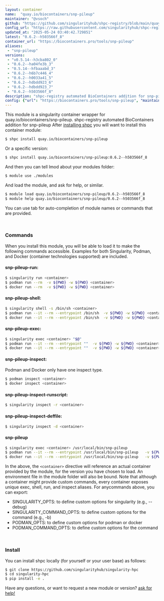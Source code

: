 ```yaml
---
layout: container
name:  "quay.io/biocontainers/snp-pileup"
maintainer: "@vsoch"
github: "https://github.com/singularityhub/shpc-registry/blob/main/quay.io/biocontainers/snp-pileup/container.yaml"
config_url: "https://raw.githubusercontent.com/singularityhub/shpc-registry/main/quay.io/biocontainers/snp-pileup/container.yaml"
updated_at: "2025-05-24 03:40:42.729851"
latest: "0.6.2--h503566f_8"
container_url: "https://biocontainers.pro/tools/snp-pileup"
aliases:
 - "snp-pileup"
versions:
 - "v0.5.14--h3cba802_0"
 - "0.6.2--ha04fe3b_3"
 - "0.5.14--hfbaaabd_3"
 - "0.6.2--h6b7c446_4"
 - "0.6.2--h0033a41_5"
 - "0.6.2--hdbdd923_6"
 - "0.6.2--hdbdd923_7"
 - "0.6.2--h503566f_8"
description: "shpc-registry automated BioContainers addition for snp-pileup"
config: {"url": "https://biocontainers.pro/tools/snp-pileup", "maintainer": "@vsoch", "description": "shpc-registry automated BioContainers addition for snp-pileup", "latest": {"0.6.2--h503566f_8": "sha256:f438f581586da4e00065bc4c6d3da381f75aefb4443982e0f01a40111e0dae8a"}, "tags": {"v0.5.14--h3cba802_0": "sha256:dfb5d2ee6f26707336fc83c081a6a531d99f0dd3a587870710a2cac9aa8c99a3", "0.6.2--ha04fe3b_3": "sha256:f2c8cb1964035b0f985078f03a8cd2fbde6db8cba6c889965e3f64997e6b1c8b", "0.5.14--hfbaaabd_3": "sha256:227f90eefab84fa1eac5f5683081bff83ff6366d022348ce6e13ad0322d49f39", "0.6.2--h6b7c446_4": "sha256:682c605e127db6b056479e278b0240f90ce8380a5b40f8f808739464c2ba6c84", "0.6.2--h0033a41_5": "sha256:c4331f422a06659c9835625ff1d4c9f14f4e251462469556c5ac5d368cab10e1", "0.6.2--hdbdd923_6": "sha256:70f1eb3ec4943d918b14f017b9209f1435a34fa0d4144917f4c086f9cb579a88", "0.6.2--hdbdd923_7": "sha256:0a56e1caac6bd9a6ae905906b0339fea014700a65189be0016114c0fb53cc955", "0.6.2--h503566f_8": "sha256:f438f581586da4e00065bc4c6d3da381f75aefb4443982e0f01a40111e0dae8a"}, "docker": "quay.io/biocontainers/snp-pileup", "aliases": {"snp-pileup": "/usr/local/bin/snp-pileup"}}
---
```


This module is a singularity container wrapper for quay.io/biocontainers/snp-pileup.
shpc-registry automated BioContainers addition for snp-pileup
After [installing shpc](#install) you will want to install this container module:


```bash
$ shpc install quay.io/biocontainers/snp-pileup
```

Or a specific version:

```bash
$ shpc install quay.io/biocontainers/snp-pileup:0.6.2--h503566f_8
```

And then you can tell lmod about your modules folder:

```bash
$ module use ./modules
```

And load the module, and ask for help, or similar.

```bash
$ module load quay.io/biocontainers/snp-pileup/0.6.2--h503566f_8
$ module help quay.io/biocontainers/snp-pileup/0.6.2--h503566f_8
```

You can use tab for auto-completion of module names or commands that are provided.

<br>

### Commands

When you install this module, you will be able to load it to make the following commands accessible.
Examples for both Singularity, Podman, and Docker (container technologies supported) are included.

#### snp-pileup-run:

```bash
$ singularity run <container>
$ podman run --rm  -v ${PWD} -w ${PWD} <container>
$ docker run --rm  -v ${PWD} -w ${PWD} <container>
```

#### snp-pileup-shell:

```bash
$ singularity shell -s /bin/sh <container>
$ podman run --it --rm --entrypoint /bin/sh  -v ${PWD} -w ${PWD} <container>
$ docker run --it --rm --entrypoint /bin/sh  -v ${PWD} -w ${PWD} <container>
```

#### snp-pileup-exec:

```bash
$ singularity exec <container> "$@"
$ podman run --it --rm --entrypoint ""  -v ${PWD} -w ${PWD} <container> "$@"
$ docker run --it --rm --entrypoint ""  -v ${PWD} -w ${PWD} <container> "$@"
```

#### snp-pileup-inspect:

Podman and Docker only have one inspect type.

```bash
$ podman inspect <container>
$ docker inspect <container>
```

#### snp-pileup-inspect-runscript:

```bash
$ singularity inspect -r <container>
```

#### snp-pileup-inspect-deffile:

```bash
$ singularity inspect -d <container>
```


#### snp-pileup

```bash
$ singularity exec <container> /usr/local/bin/snp-pileup
$ podman run --it --rm --entrypoint /usr/local/bin/snp-pileup   -v ${PWD} -w ${PWD} <container> -c " $@"
$ docker run --it --rm --entrypoint /usr/local/bin/snp-pileup   -v ${PWD} -w ${PWD} <container> -c " $@"
```



In the above, the `<container>` directive will reference an actual container provided
by the module, for the version you have chosen to load. An environment file in the
module folder will also be bound. Note that although a container
might provide custom commands, every container exposes unique exec, shell, run, and
inspect aliases. For anycommands above, you can export:

 - SINGULARITY_OPTS: to define custom options for singularity (e.g., --debug)
 - SINGULARITY_COMMAND_OPTS: to define custom options for the command (e.g., -b)
 - PODMAN_OPTS: to define custom options for podman or docker
 - PODMAN_COMMAND_OPTS: to define custom options for the command

<br>

### Install

You can install shpc locally (for yourself or your user base) as follows:

```bash
$ git clone https://github.com/singularityhub/singularity-hpc
$ cd singularity-hpc
$ pip install -e .
```

Have any questions, or want to request a new module or version? [ask for help!](https://github.com/singularityhub/singularity-hpc/issues)